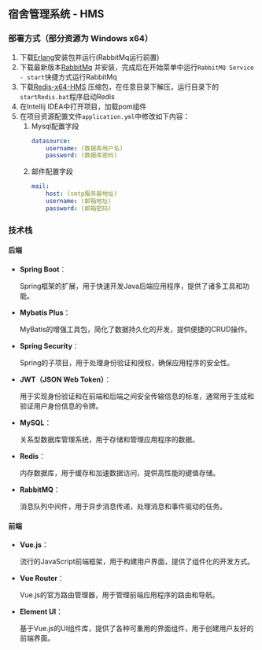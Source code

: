 ## 宿舍管理系统 - HMS

### 部署方式（部分资源为 Windows x64）

1. 下载[Erlang](https://www.erlang.org/downloads)安装包并运行(RabbitMq运行前置)
2. 下载最新版本[RabbitMq](https://github.com/rabbitmq/rabbitmq-server/releases)
   并安装，完成后在开始菜单中运行`RabbitMQ Service - start`快捷方式运行RabbitMq
3. 下载[Redis-x64-HMS](https://oss.iuoyt.com/hms/Redis-x64-5.0.14.1-HMS.rar)
   压缩包，在任意目录下解压，运行目录下的`startRedis.bat`程序启动Redis
4. 在Intellij IDEA中打开项目，加载pom组件
5. 在项目资源配置文件`application.yml`中修改如下内容：
    1. Mysql配置字段
        ```yaml
        datasource:
            username: (数据库用户名)
            password: (数据库密码)
        ```
    2. 邮件配置字段
        ```yaml
        mail:
            host: (smtp服务器地址)
            username: (邮箱地址)
            password: (邮箱密码)
        ```

### 技术栈

#### 后端

- **Spring Boot**：

  Spring框架的扩展，用于快速开发Java后端应用程序，提供了诸多工具和功能。

- **Mybatis Plus**：

  MyBatis的增强工具包，简化了数据持久化的开发，提供便捷的CRUD操作。

- **Spring Security**：

  Spring的子项目，用于处理身份验证和授权，确保应用程序的安全性。

- **JWT（JSON Web Token）**：

  用于实现身份验证和在前端和后端之间安全传输信息的标准，通常用于生成和验证用户身份信息的令牌。

- **MySQL**：

  关系型数据库管理系统，用于存储和管理应用程序的数据。

- **Redis**：

  内存数据库，用于缓存和加速数据访问，提供高性能的键值存储。

- **RabbitMQ**：

  消息队列中间件，用于异步消息传递，处理消息和事件驱动的任务。

#### 前端

- **Vue.js**：

  流行的JavaScript前端框架，用于构建用户界面，提供了组件化的开发方式。

- **Vue Router**：

  Vue.js的官方路由管理器，用于管理前端应用程序的路由和导航。

- **Element UI**：

  基于Vue.js的UI组件库，提供了各种可重用的界面组件，用于创建用户友好的前端界面。

